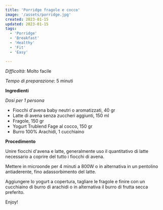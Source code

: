 ```yaml
---
title: 'Porridge fragole e cocco'
image: '/assets/porridge.jpg'
created: 2023-01-15
updated: 2023-01-15
tags:
  - 'Porridge'
  - 'Breakfast'
  - 'Healthy'
  - 'Fit'
  - 'Easy'

---
```

*Difficoltà*: Molto facile

*Tempo di preparazione*: 5 minuti


**Ingredienti**

*Dosi per 1 persona*

- Fiocchi d'avena baby neutri o aromatizzati, 40 gr
- Latte di avena senza zuccheri aggiunti, 150 ml
- Fragole, 150 gr 
- Yogurt Trublend Fage al cocco, 150 gr
- Burro 100% Arachidi, 1 cucchiaino


**Procedimento**

Unire fiocchi d'avena e latte, generalmente uso il quantitativo di latte necessario a 
coprire del tutto i fiocchi di avena. 

Mettere in microonde per 4 minuti a 800W o in 
alternativa in un pentolino antiaderente, fino adassorbimento del latte.

Aggiungere lo yogurt a copertura, tagliare le fragole e finire con un cucchiaino di 
burro di arachidi o in alternativa il burro di frutta secca preferito. 

Enjoy! 
